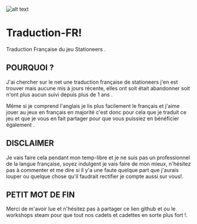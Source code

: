 ![alt text](https://github.com/brest0ou]/[Traduction-FR]/blob/[master]/preview.png?raw=true)

# Traduction-FR!

Traduction Française du jeu Stationeers .

## POURQUOI ?

J'ai chercher sur le net une traduction française de stationeers j'en est trouver mais aucune mis à jours récente, elles  ont soit était abandonner soit n'ont plus aucun suivi depuis plus de 1 ans .

Même si je comprend l'anglais je lis plus facilement le français et j'aime jouer au jeux en français en majorité c'est donc pour cela que je traduit ce jeu et que je vous en fait partager pour que vous puissiez en bénéficier également .

## DISCLAIMER 

Je vais faire cela pendant mon temp-libre et je ne suis pas un professionnel de la langue française, soyez indulgent je vais faire de mon mieux,
n'hésitez pas à commenter et me dire si il y'a une faute quelque part que j'aurais louper ou quelque chose qu'il faudrait rectifier je compte aussi sur vous!.

## PETIT MOT DE FIN 

Merci de m'avoir lue et n'hésitez pas à partager ce lien github et ou le workshops steam pour que tout nos cadets et cadettes en sorte plus fort !.
